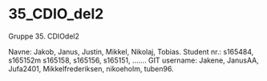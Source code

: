 # 35_CDIO_del2

Gruppe 35.
CDIOdel2

Navne: Jakob, Janus, Justin, Mikkel, Nikolaj, Tobias. 
Student nr.: s165484, s165152m s165158, s165156, s165151, .......
GIT username: Jakene, JanusAA, Jufa2401, Mikkelfrederiksen, nikoeholm, tuben96. 
